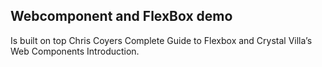 ## Webcomponent and FlexBox demo 

Is built on top Chris Coyers Complete Guide to Flexbox and Crystal Villa’s Web Components Introduction.